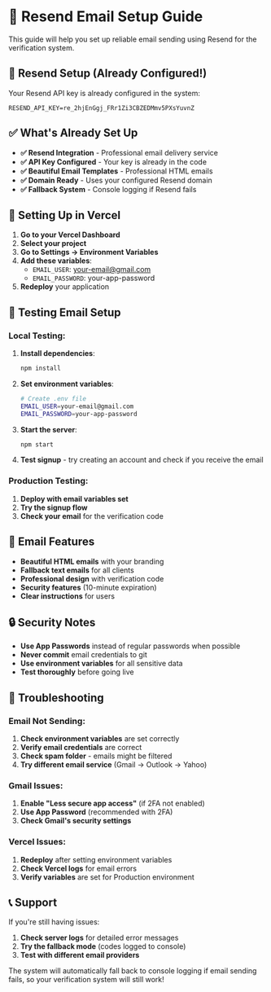 # 📧 Resend Email Setup Guide

This guide will help you set up reliable email sending using Resend for the verification system.

## 🚀 Resend Setup (Already Configured!)

Your Resend API key is already configured in the system:
```
RESEND_API_KEY=re_2hjEnGgj_FRr1Zi3CBZEDMmv5PXsYuvnZ
```

## ✅ What's Already Set Up

- **✅ Resend Integration** - Professional email delivery service
- **✅ API Key Configured** - Your key is already in the code
- **✅ Beautiful Email Templates** - Professional HTML emails
- **✅ Domain Ready** - Uses your configured Resend domain
- **✅ Fallback System** - Console logging if Resend fails

## 🔧 Setting Up in Vercel

1. **Go to your Vercel Dashboard**
2. **Select your project**
3. **Go to Settings → Environment Variables**
4. **Add these variables**:
   - `EMAIL_USER`: your-email@gmail.com
   - `EMAIL_PASSWORD`: your-app-password
5. **Redeploy** your application

## 🧪 Testing Email Setup

### Local Testing:
1. **Install dependencies**:
   ```bash
   npm install
   ```

2. **Set environment variables**:
   ```bash
   # Create .env file
   EMAIL_USER=your-email@gmail.com
   EMAIL_PASSWORD=your-app-password
   ```

3. **Start the server**:
   ```bash
   npm start
   ```

4. **Test signup** - try creating an account and check if you receive the email

### Production Testing:
1. **Deploy with email variables set**
2. **Try the signup flow**
3. **Check your email** for the verification code

## 📧 Email Features

- **Beautiful HTML emails** with your branding
- **Fallback text emails** for all clients
- **Professional design** with verification code
- **Security features** (10-minute expiration)
- **Clear instructions** for users

## 🔒 Security Notes

- **Use App Passwords** instead of regular passwords when possible
- **Never commit** email credentials to git
- **Use environment variables** for all sensitive data
- **Test thoroughly** before going live

## 🚨 Troubleshooting

### Email Not Sending:
1. **Check environment variables** are set correctly
2. **Verify email credentials** are correct
3. **Check spam folder** - emails might be filtered
4. **Try different email service** (Gmail → Outlook → Yahoo)

### Gmail Issues:
1. **Enable "Less secure app access"** (if 2FA not enabled)
2. **Use App Password** (recommended with 2FA)
3. **Check Gmail's security settings**

### Vercel Issues:
1. **Redeploy** after setting environment variables
2. **Check Vercel logs** for email errors
3. **Verify variables** are set for Production environment

## 📞 Support

If you're still having issues:
1. **Check server logs** for detailed error messages
2. **Try the fallback mode** (codes logged to console)
3. **Test with different email providers**

The system will automatically fall back to console logging if email sending fails, so your verification system will still work!
